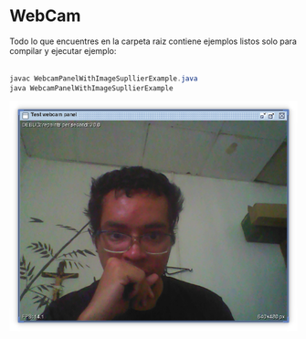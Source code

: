 # WebCam

Todo lo que encuentres en la carpeta raiz contiene ejemplos listos solo para compilar y ejecutar ejemplo:

```java

javac WebcamPanelWithImageSupllierExample.java
java WebcamPanelWithImageSupllierExample

```

![Captura de Pantalla](https://raw.githubusercontent.com/RicardoValladares/Java-WebCam/main/capturadeunodetantosejemplos.png)




